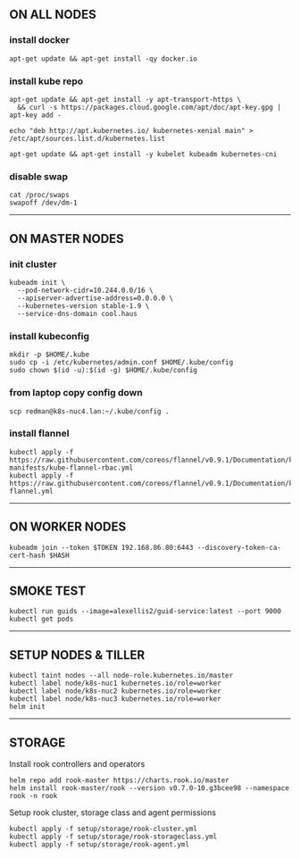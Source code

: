 ## ON ALL NODES

### install docker

```
apt-get update && apt-get install -qy docker.io
```

### install kube repo

```
apt-get update && apt-get install -y apt-transport-https \
  && curl -s https://packages.cloud.google.com/apt/doc/apt-key.gpg | apt-key add -

echo "deb http://apt.kubernetes.io/ kubernetes-xenial main" > /etc/apt/sources.list.d/kubernetes.list

apt-get update && apt-get install -y kubelet kubeadm kubernetes-cni
```
  
### disable swap

```
cat /proc/swaps
swapoff /dev/dm-1
```

---
  
## ON MASTER NODES

### init cluster

```
kubeadm init \
  --pod-network-cidr=10.244.0.0/16 \
  --apiserver-advertise-address=0.0.0.0 \
  --kubernetes-version stable-1.9 \
  --service-dns-domain cool.haus
```
  
### install kubeconfig

```
mkdir -p $HOME/.kube
sudo cp -i /etc/kubernetes/admin.conf $HOME/.kube/config
sudo chown $(id -u):$(id -g) $HOME/.kube/config
```

### from laptop copy config down

```
scp redman@k8s-nuc4.lan:~/.kube/config .
```
  
### install flannel

```
kubectl apply -f https://raw.githubusercontent.com/coreos/flannel/v0.9.1/Documentation/k8s-manifests/kube-flannel-rbac.yml
kubectl apply -f https://raw.githubusercontent.com/coreos/flannel/v0.9.1/Documentation/kube-flannel.yml
```

---

## ON WORKER NODES

```
kubeadm join --token $TOKEN 192.168.86.80:6443 --discovery-token-ca-cert-hash $HASH
```

---

## SMOKE TEST

```
kubectl run guids --image=alexellis2/guid-service:latest --port 9000
kubectl get pods
```

---

## SETUP NODES & TILLER

```
kubectl taint nodes --all node-role.kubernetes.io/master
kubectl label node/k8s-nuc1 kubernetes.io/role=worker
kubectl label node/k8s-nuc2 kubernetes.io/role=worker
kubectl label node/k8s-nuc3 kubernetes.io/role=worker
helm init
```

---

## STORAGE

Install rook controllers and operators

```
helm repo add rook-master https://charts.rook.io/master
helm install rook-master/rook --version v0.7.0-10.g3bcee98 --namespace rook -n rook
```

Setup rook cluster, storage class and agent permissions

```
kubectl apply -f setup/storage/rook-cluster.yml
kubectl apply -f setup/storage/rook-storageclass.yml
kubectl apply -f setup/storage/rook-agent.yml
```